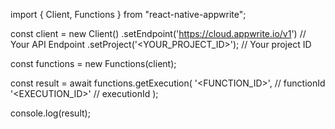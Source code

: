 import { Client, Functions } from "react-native-appwrite";

const client = new Client()
    .setEndpoint('https://cloud.appwrite.io/v1') // Your API Endpoint
    .setProject('&lt;YOUR_PROJECT_ID&gt;'); // Your project ID

const functions = new Functions(client);

const result = await functions.getExecution(
    '<FUNCTION_ID>', // functionId
    '<EXECUTION_ID>' // executionId
);

console.log(result);

